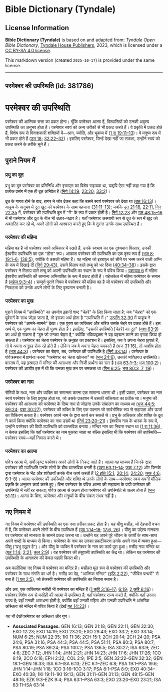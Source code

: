 # Bible Dictionary (Tyndale)

## License Information

**Bible Dictionary (Tyndale)** is based on and adapted from: _Tyndale Open Bible Dictionary_, [Tyndale House Publishers](https://tyndaleopenresources.com/), 2023, which is licensed under a [CC BY-SA 4.0 license](https://creativecommons.org/licenses/by-sa/4.0/legalcode.en).

This markdown version (created `2025-10-17`) is provided under the same license.



--------------------------------

## परमेश्वर की उपस्थिति (id: 381786)

परमेश्वर की उपस्थिति
====================

परमेश्वर की आत्मिक सत्ता का प्रकट होना। चूँकि परमेश्वर आत्मा हैं, विश्वासियों को उनकी अदृश्य उपस्थिति का अनुभव होता है। परमेश्वर स्वयं को अन्य तरीकों से भी प्रकट करते हैं। वे प्रकृति में प्रकट होते हैं, विशेष रूप से विनाशकारी शक्तियों में—आग, ज्योति, और भूकम्प में ([1 रा 19:11–13](https://ref.ly/1Kgs19:11-1Kgs19:13))। वे मनुष्य रूप में भी प्रकट होते हैं ([उत 18](https://ref.ly/Gen18:1-Gen18:33); [32:22–32](https://ref.ly/Gen32:22-Gen32:32))। इसलिए परमेश्वर, जिन्हें देखा नहीं जा सकता, उन्होंने स्वयं को प्रकट करने के तरीके चुने हैं।

पुराने नियम में
---------------

### प्रभु का दूत

प्रभु का दूत परमेश्वर का प्रतिनिधि और इस्राएल का विशेष सहायक था, यद्यपि ऐसा नहीं कहा गया है कि प्रत्येक प्रसंग में एक ही दूत अभिप्रेत है ([निर्ग 14:19](https://ref.ly/Exod14:19); [23:20](https://ref.ly/Exod23:20); [33:2](https://ref.ly/Exod33:2))। 

दूत के गायब होने के बाद, हागर ने जोर देकर कहा कि उसने स्वयं परमेश्वर को देखा था ([उत 16:13](https://ref.ly/Gen16:13))। याकूब के अनुभव में दूत खुद को परमेश्वर के साथ पहचाना ([31:11–13](https://ref.ly/Gen31:11-Gen31:13)); जबकि [उत 21:18](https://ref.ly/Gen21:18), [22:11](https://ref.ly/Gen22:11), [गिन 22:35](https://ref.ly/Num22:35) में, परमेश्वर की उपस्थिति दूत में "मैं" के रूप में प्रकट होती है। [निर्ग 12:23](https://ref.ly/Exod12:23) और [उत 48:15–16](https://ref.ly/Gen48:15-Gen48:16) में भी परमेश्वर और दूत के बीच भी उतार\-चढ़ाव है। यहाँ परमेश्वर अस्थायी रूप से दूत के रूप में खुद को अवतरित कर रहे थे, अपने लोगों को आश्वस्त करते हुए कि वे तुरन्त उनके साथ उपस्थित हैं।

### परमेश्वर की महिमा

महिमा वह है जो परमेश्वर अपने अधिकार में रखते हैं, उनके स्वभाव का एक दृश्यमान विस्तार, उनकी ईश्वरीय उपस्थिति का एक "ठोस" रूप। आकाश परमेश्वर की उपस्थिति का एक दृश्य रूप हैं ([भज 8](https://ref.ly/Ps8:1-Ps8:9); [19:1–6](https://ref.ly/Ps19:1-Ps19:6); [136:5](https://ref.ly/Ps136:5)), क्योंकि वे उसकी महिमा हैं। वह महिमा जो इस्राएल को सीनै पर भस्म करने वाली अग्नि के रूप में दिखाई दी ([निर्ग 29:43](https://ref.ly/Exod29:43)), उसने मिलाप वाले तम्बू को भर दिया ([40:34–38](https://ref.ly/Exod40:34-Exod40:38))। इसके द्वारा परमेश्वर ने मिलाप वाले तम्बू को अपनी उपस्थिति का स्थान के रूप में पवित्र किया। [यशायाह 6](https://ref.ly/Isa6:1-Isa6:13) में महिमा ईश्वरीय उपस्थिति की सामान्य अभिव्यक्ति के रूप में प्रकट होती है। यहेजकेल में महिमा परमेश्वर के समान है ([यहेज 9:3–4](https://ref.ly/Ezek9:3-Ezek9:4))। सम्पूर्ण पुराने नियम में परमेश्वर की महिमा वह है जो परमेश्वर की उपस्थिति और निकटता को उनके अपने लोगों के लिए दृश्यमान बनाती है।

### परमेश्वर का मुख

पुराने नियम में "उपस्थिति" का उपयोग इब्रानी शब्द "चेहरे" के लिए किया जाता है; जब "चेहरा" को एक पूर्वसर्ग के साथ जोड़ा जाता है, तो इसका अर्थ होता है "उपस्थिति में।" [उत्पत्ति 32:30](https://ref.ly/Gen32:30) में याकूब ने परमेश्वर को "आमने\-सामने" देखा। एक पुरुष का व्यक्तित्व और चरित्र उसके चेहरे पर प्रकट होते हैं। इस अर्थ में, एक पुरुष का चेहरा ही पुरुष होता है। इसलिए, "उसकी उपस्थिति \[चेहरे] का दूत" ([यशा 63:9](https://ref.ly/Isa63:9)) का अर्थ हो सकता है "दूत जो उनका चेहरा है," क्योंकि भविष्यद्वक्ता ने यह पहचान करने का इरादा किया हो सकता है। परमेश्वर का चेहरा परमेश्वर के अनुग्रह का प्रकाशन है। इसलिए, जब वे अपना चेहरा छुपाते हैं, तो वे अपना अनुग्रह रोक रहे होते हैं। लेकिन जब वे अपना चेहरा चमकाते हैं ([भज 31:16](https://ref.ly/Ps31:16)), तो आशीष होता है ([भज 44:3](https://ref.ly/Ps44:3))। परमेश्वर का चेहरा, तब, परमेश्वर की उपस्थिति है ([निर्ग 33:14](https://ref.ly/Exod33:14))। परमेश्वर के पवित्रस्थान में प्रार्थना करना "परमेश्वर का चेहरा खोजना" था ([भज 24:6](https://ref.ly/Ps24:6)), उनकी व्यक्तिगत उपस्थिति। वास्तव में, यह इस्राएल में मन्दिर की आराधना और निजी प्रार्थना का सार है ([भज 63:1–3](https://ref.ly/Ps63:1-Ps63:3); [भज 100:2](https://ref.ly/Ps100:2))। परमेश्वर की आशीष इस में थी कि उनका मुख उन पर चमकता था ([गिन 6:25](https://ref.ly/Num6:25); [भज 80:3, 7, 19](https://ref.ly/Ps80:3,Ps80:7,Ps80:19))।

### परमेश्वर का नाम

सेमियों के मध्य, नाम और व्यक्ति का समानता करना एक सामान्य धारणा थी। इसी प्रकार, परमेश्वर का नाम स्वयं परमेश्वर के लिए प्रयुक्त होता था, जो उसके प्रकाशन में उसकी सक्रियता का प्रतीक था। मनुष्य की परमेश्वर की आराधना को परमेश्वर के दिव्य नाम से जोड़ना उनके संचालन का माध्यम था ([भज 44:5](https://ref.ly/Ps44:5); [89:24](https://ref.ly/Ps89:24); [यशा 30:27](https://ref.ly/Isa30:27)), परमेश्वर की शक्ति के लिए एक पदनाम जो सार्वभौमिक रूप से सहायता और ऊर्जा का विकिरण करता है। परमेश्वर अपने नाम के द्वारा कार्य कर सकते थे। प्रभु के अधिकार और शक्ति के दूत ने कार्य किया क्योंकि परमेश्वर का नाम उसमें था ([निर्ग 23:20–21](https://ref.ly/Exod23:20-Exod23:21))। ईश्वरीय नाम के धारक के रूप में, उन्होंने परमेश्वर की छिपी उपस्थिति को वास्तविक बनाया। मन्दिर नाम का निवास स्थान था ([1 रा 11:36](https://ref.ly/1Kgs11:36)), न केवल इसलिए कि वहाँ परमेश्वर का नाम पुकारा जाता था बल्कि इसलिए भी कि परमेश्वर की उपस्थिति—परमेश्वर स्वयं—वहाँ निवास करते थे।

### परमेश्वर का आत्मा

पवित्र आत्मा में, सर्वोत्त्कृष्ट परमेश्वर अपने लोगों के निकट आते हैं। आत्मा वह माध्यम हैं जिनके द्वारा परमेश्वर की उपस्थिति उनके लोगों के बीच वास्तविक बनती है ([यशा 63:11–14](https://ref.ly/Isa63:11-Isa63:14); [जक 7:12](https://ref.ly/Zech7:12)) और जिनके द्वारा परमेश्वर के भेंट और शक्तियाँ उनके बीच कार्य करती हैं ([2 इति 15:1](https://ref.ly/2Chr15:1); [20:14](https://ref.ly/2Chr20:14); [24:20](https://ref.ly/2Chr24:20); [जक 4:6](https://ref.ly/Zech4:6); [6:1–8](https://ref.ly/Zech6:1-Zech6:8))। आत्मा परमेश्वर की उपस्थिति और शक्ति थे उनके लोगों के साथ—परमेश्वर स्वयं अपनी मौलिक प्रकृति के अनुसार कार्य करते हुए। बिना परमेश्वर के पवित्र आत्मा की सहायता के पापी परमेश्वर की उपस्थिति में नहीं रह सकता; पवित्र आत्मा से अलग होना परमेश्वर की उपस्थिति से अलग होना है ([भज 51:11](https://ref.ly/Ps51:11))। आत्मा के बिना, परमेश्वर और मनुष्यों के बीच संवाद संभव नहीं है।

नए नियम में
-----------

नए नियम में परमेश्वर की उपस्थिति का एक नया तरीका प्रकट होता है। यह यीशु मसीह, जो देहधारी वचन में हैं, कि परमेश्वर अपने लोगों के बीच उपस्थित हैं ([यूह 1:14–18](https://ref.ly/John1:14-John1:18); [17:6, 26](https://ref.ly/John17:6,John17:26))। यीशु का उद्देश्य मानवता पर परमेश्वर को मानवता के सामने प्रकट करना था। उन्होंने यह अपने पूरे जीवन के कार्यों के साथ\-साथ अपने शब्दों के माध्यम से किया। परमेश्वर के नाम का उनका प्रकटीकरण उनके अपने नाम में व्यक्त हुआ—यीशु (“प्रभु उद्धार है”)। और यीशु के व्यक्ति में परमेश्वर के नाम का कार्य पूरा हुआ। मसीह नया मन्दिर था ([यूह 1:14](https://ref.ly/John1:14); [2:21](https://ref.ly/John2:21); [कुल 2:9](https://ref.ly/Col2:9))। वह परमेश्वर की तंबूवासी उपस्थिति का केंद्र था। लेकिन यह परमेश्वर की उपस्थिति के अनावरण की केवल पहली किस्त थी। 

अब कलीसिया नए नियम में परमेश्वर का मन्दिर है। मसीहत मूल रूप से परमेश्वर की उपस्थिति और परमेश्वर के साथ संगति का धर्म है। मसीह का देह, "आत्मिक मन्दिर" ([इफि 2:22](https://ref.ly/Eph2:22)), "जीवित पत्थरों" से बना है ([1 पत 2:5](https://ref.ly/1Pet2:5)), जो तेजस्वी परमेश्वर की उपस्थिति का निवास स्थान है।

और अब, एक व्यक्तिगत मसीही भी परमेश्वर का मन्दिर हैं ([1 कुरि 3:16–17](https://ref.ly/1Cor3:16-1Cor3:17); [6:19](https://ref.ly/1Cor6:19); [2 कुरि 6:16](https://ref.ly/2Cor6:16))। परमेश्वर विशेष रूप से मसीही की आत्मा में उपस्थित हैं; वहाँ परमेश्वर राज्य करते हैं, क्योंकि वहाँ उनका राज्य है; वहाँ उनकी आराधना होती है, क्योंकि वहाँ उनकी महिमा और उनकी उपस्थिति ने आंतरिक अस्तित्व को मन्दिर में पवित्र किया है (देखें [यूह 14:23](https://ref.ly/John14:23))।

*यह भी देखें* परमेश्वर का अस्तित्व और गुण।

* **Associated Passages:** GEN 16:13; GEN 21:18; GEN 22:11; GEN 32:30; EXO 12:23; EXO 14:19; EXO 23:20; EXO 29:43; EXO 33:2; EXO 33:14; NUM 6:25; NUM 22:35; 1KI 11:36; 2CH 15:1; 2CH 20:14; 2CH 24:20; PSA 24:6; PSA 31:16; PSA 44:3; PSA 44:5; PSA 51:11; PSA 80:3; PSA 80:7; PSA 80:19; PSA 89:24; PSA 100:2; PSA 136:5; ISA 30:27; ISA 63:9; ZEC 4:6; ZEC 7:12; JHN 1:14; JHN 2:21; JHN 14:23; JHN 17:6; JHN 17:26; 1CO 6:19; 2CO 6:16; EPH 2:22; COL 2:9; 1PE 2:5; GEN 32:22–GEN 32:32; GEN 18:1–GEN 18:33; ISA 6:1–ISA 6:13; ZEC 6:1–ZEC 6:8; PSA 19:1–PSA 19:6; JHN 1:14–JHN 1:18; 1CO 3:16–1CO 3:17; PSA 8:1–PSA 8:9; EXO 40:34–EXO 40:38; 1KI 19:11–1KI 19:13; GEN 31:11–GEN 31:13; GEN 48:15–GEN 48:16; EZK 9:3–EZK 9:4; PSA 63:1–PSA 63:3; EXO 23:20–EXO 23:21; ISA 63:11–ISA 63:14


